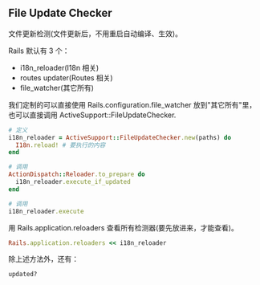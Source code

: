 ## File Update Checker

文件更新检测(文件更新后，不用重启自动编译、生效)。

Rails 默认有 3 个：

- i18n_reloader(I18n 相关)
- routes updater(Routes 相关)
- file_watcher(其它所有)

我们定制的可以直接使用 Rails.configuration.file_watcher 放到"其它所有"里，也可以直接调用 ActiveSupport::FileUpdateChecker.

```ruby
# 定义
i18n_reloader = ActiveSupport::FileUpdateChecker.new(paths) do
  I18n.reload! # 要执行的内容
end

# 调用
ActionDispatch::Reloader.to_prepare do
  i18n_reloader.execute_if_updated
end

# 调用
i18n_reloader.execute
```

用 Rails.application.reloaders 查看所有检测器(要先放进来，才能查看)。

```ruby
Rails.application.reloaders << i18n_reloader
```

除上述方法外，还有：

```
updated?
```
